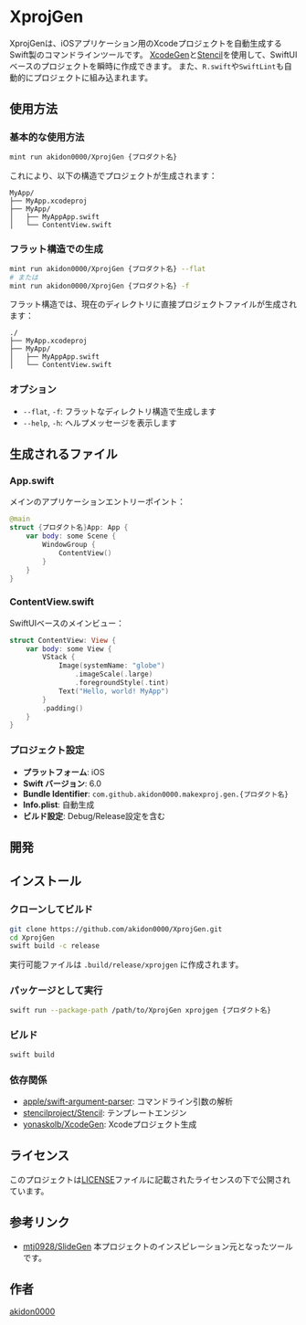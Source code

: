 # XprojGen

XprojGenは、iOSアプリケーション用のXcodeプロジェクトを自動生成するSwift製のコマンドラインツールです。
[XcodeGen](https://github.com/yonaskolb/XcodeGen)と[Stencil](https://github.com/stencilproject/Stencil)を使用して、SwiftUIベースのプロジェクトを瞬時に作成できます。
また、`R.swift`や`SwiftLint`も自動的にプロジェクトに組み込まれます。

## 使用方法

### 基本的な使用方法

```bash
mint run akidon0000/XprojGen {プロダクト名}
```

これにより、以下の構造でプロジェクトが生成されます：

```
MyApp/
├── MyApp.xcodeproj
├── MyApp/
│   ├── MyAppApp.swift
│   └── ContentView.swift
```

### フラット構造での生成

```bash
mint run akidon0000/XprojGen {プロダクト名} --flat
# または
mint run akidon0000/XprojGen {プロダクト名} -f
```

フラット構造では、現在のディレクトリに直接プロジェクトファイルが生成されます：

```
./
├── MyApp.xcodeproj
├── MyApp/
│   ├── MyAppApp.swift
│   └── ContentView.swift
```

### オプション

- `--flat`, `-f`: フラットなディレクトリ構造で生成します
- `--help`, `-h`: ヘルプメッセージを表示します

## 生成されるファイル

### App.swift
メインのアプリケーションエントリーポイント：

```swift
@main
struct {プロダクト名}App: App {
    var body: some Scene {
        WindowGroup {
            ContentView()
        }
    }
}
```

### ContentView.swift
SwiftUIベースのメインビュー：

```swift
struct ContentView: View {
    var body: some View {
        VStack {
            Image(systemName: "globe")
                .imageScale(.large)
                .foregroundStyle(.tint)
            Text("Hello, world! MyApp")
        }
        .padding()
    }
}
```

### プロジェクト設定
- **プラットフォーム**: iOS
- **Swift バージョン**: 6.0
- **Bundle Identifier**: `com.github.akidon0000.makexproj.gen.{プロダクト名}`
- **Info.plist**: 自動生成
- **ビルド設定**: Debug/Release設定を含む

## 開発

## インストール

### クローンしてビルド

```bash
git clone https://github.com/akidon0000/XprojGen.git
cd XprojGen
swift build -c release
```

実行可能ファイルは `.build/release/xprojgen` に作成されます。

### パッケージとして実行

```bash
swift run --package-path /path/to/XprojGen xprojgen {プロダクト名}
```

### ビルド

```bash
swift build
```

### 依存関係

- [apple/swift-argument-parser](https://github.com/apple/swift-argument-parser): コマンドライン引数の解析
- [stencilproject/Stencil](https://github.com/stencilproject/Stencil): テンプレートエンジン
- [yonaskolb/XcodeGen](https://github.com/yonaskolb/XcodeGen): Xcodeプロジェクト生成

## ライセンス

このプロジェクトは[LICENSE](LICENSE)ファイルに記載されたライセンスの下で公開されています。

## 参考リンク

- [mtj0928/SlideGen](https://github.com/mtj0928/SlideGen)
  本プロジェクトのインスピレーション元となったツールです。

## 作者

[akidon0000](https://x.com/akidon0000)
